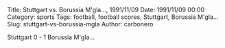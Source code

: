 Title: Stuttgart vs. Borussia M'gla…, 1991/11/09
Date: 1991/11/09 00:00
Category: sports
Tags: football, football scores, Stuttgart, Borussia M'gla…
Slug: stuttgart-vs-borussia-mgla
Author: carbonero


Stuttgart 0 - 1 Borussia M'gla…
